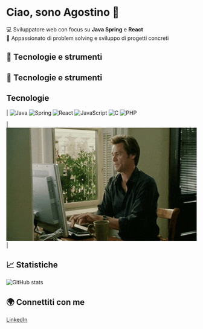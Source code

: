 # Ciao, sono Agostino 👋

💻 Sviluppatore web con focus su **Java Spring** e **React**  
🚀 Appassionato di problem solving e sviluppo di progetti concreti  

## 🔧 Tecnologie e strumenti
## 🔧 Tecnologie e strumenti

##  Tecnologie

| ![Java](https://img.shields.io/badge/Java-ED8B00?style=for-the-badge&logo=java&logoColor=white) ![Spring](https://img.shields.io/badge/Spring-6DB33F?style=for-the-badge&logo=spring&logoColor=white) ![React](https://img.shields.io/badge/React-20232A?style=for-the-badge&logo=react&logoColor=61DAFB) ![JavaScript](https://img.shields.io/badge/JavaScript-F7DF1E?style=for-the-badge&logo=javascript&logoColor=black) ![C](https://img.shields.io/badge/C-00599C?style=for-the-badge&logo=c&logoColor=white) ![PHP](https://img.shields.io/badge/PHP-777BB4?style=for-the-badge&logo=php&logoColor=white)


 | <img src="https://github.com/AgostinoCaruso/AgostinoCaruso/blob/main/coding.gif?raw=true" height="300"/> |



## 📈 Statistiche
![GitHub stats](https://github-readme-stats.vercel.app/api?username=AgostinoCaruso&show_icons=true&theme=dark)

## 🌍 Connettiti con me
[LinkedIn](https://www.linkedin.com/in/AgostinoCaruso)
